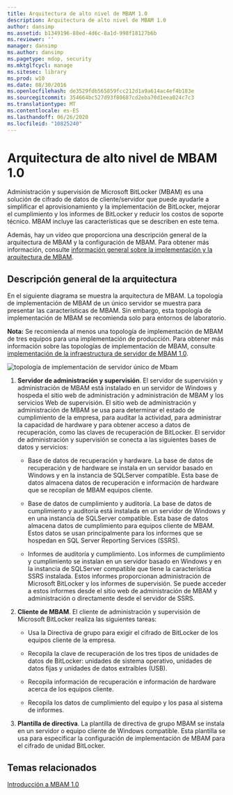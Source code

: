 ```yaml
---
title: Arquitectura de alto nivel de MBAM 1.0
description: Arquitectura de alto nivel de MBAM 1.0
author: dansimp
ms.assetid: b1349196-88ed-4d6c-8a1d-998f18127b6b
ms.reviewer: ''
manager: dansimp
ms.author: dansimp
ms.pagetype: mdop, security
ms.mktglfcycl: manage
ms.sitesec: library
ms.prod: w10
ms.date: 08/30/2016
ms.openlocfilehash: de3529fdb565859fcc212d1a9a614ac4ef4b183e
ms.sourcegitcommit: 354664bc527d93f80687cd2eba70d1eea024c7c3
ms.translationtype: MT
ms.contentlocale: es-ES
ms.lasthandoff: 06/26/2020
ms.locfileid: "10825240"
---
```

# Arquitectura de alto nivel de MBAM 1.0


Administración y supervisión de Microsoft BitLocker (MBAM) es una solución de cifrado de datos de cliente/servidor que puede ayudarle a simplificar el aprovisionamiento y la implementación de BitLocker, mejorar el cumplimiento y los informes de BitLocker y reducir los costos de soporte técnico. MBAM incluye las características que se describen en este tema.

Además, hay un vídeo que proporciona una descripción general de la arquitectura de MBAM y la configuración de MBAM. Para obtener más información, consulte [información general sobre la implementación y la arquitectura de MBAM](https://go.microsoft.com/fwlink/p/?LinkId=258392).

## Descripción general de la arquitectura


En el siguiente diagrama se muestra la arquitectura de MBAM. La topología de implementación de MBAM de un único servidor se muestra para presentar las características de MBAM. Sin embargo, esta topología de implementación de MBAM se recomienda solo para entornos de laboratorio.

**Nota:**  Se recomienda al menos una topología de implementación de MBAM de tres equipos para una implementación de producción. Para obtener más información sobre las topologías de implementación de MBAM, consulte [implementación de la infraestructura de servidor de MBAM 1,0](deploying-the-mbam-10-server-infrastructure.md).

 

![topología de implementación de servidor único de Mbam](images/mbam-1-server.jpg)

1.  **Servidor de administración y supervisión**. El servidor de supervisión y administración de MBAM está instalado en un servidor de Windows y hospeda el sitio web de administración y administración de MBAM y los servicios Web de supervisión. El sitio web de administración y administración de MBAM se usa para determinar el estado de cumplimiento de la empresa, para auditar la actividad, para administrar la capacidad de hardware y para obtener acceso a datos de recuperación, como las claves de recuperación de BitLocker. El servidor de administración y supervisión se conecta a las siguientes bases de datos y servicios:

    -   Base de datos de recuperación y hardware. La base de datos de recuperación y de hardware se instala en un servidor basado en Windows y en la instancia de SQLServer compatible. Esta base de datos almacena datos de recuperación e información de hardware que se recopilan de MBAM equipos cliente.

    -   Base de datos de cumplimiento y auditoría. La base de datos de cumplimiento y auditoría está instalada en un servidor de Windows y en una instancia de SQLServer compatible. Esta base de datos almacena datos de cumplimiento para equipos cliente de MBAM. Estos datos se usan principalmente para los informes que se hospedan en SQL Server Reporting Services (SSRS).

    -   Informes de auditoría y cumplimiento. Los informes de cumplimiento y cumplimiento se instalan en un servidor basado en Windows y en la instancia de SQLServer compatible que tiene la característica SSRS instalada. Estos informes proporcionan administración de Microsoft BitLocker y los informes de supervisión. Se puede acceder a estos informes desde el sitio web de administración de MBAM y administración o directamente desde el servidor de SSRS.

2.  **Cliente de MBAM**. El cliente de administración y supervisión de Microsoft BitLocker realiza las siguientes tareas:

    -   Usa la Directiva de grupo para exigir el cifrado de BitLocker de los equipos cliente de la empresa.

    -   Recopila la clave de recuperación de los tres tipos de unidades de datos de BitLocker: unidades de sistema operativo, unidades de datos fijas y unidades de datos extraíbles (USB).

    -   Recopila información de recuperación e información de hardware acerca de los equipos cliente.

    -   Recopila los datos de cumplimiento del equipo y los pasa al sistema de informes.

3.  **Plantilla de directiva**. La plantilla de directiva de grupo MBAM se instala en un servidor o equipo cliente de Windows compatible. Esta plantilla se usa para especificar la configuración de implementación de MBAM para el cifrado de unidad BitLocker.

## Temas relacionados


[Introducción a MBAM 1.0](getting-started-with-mbam-10.md)

 

 





